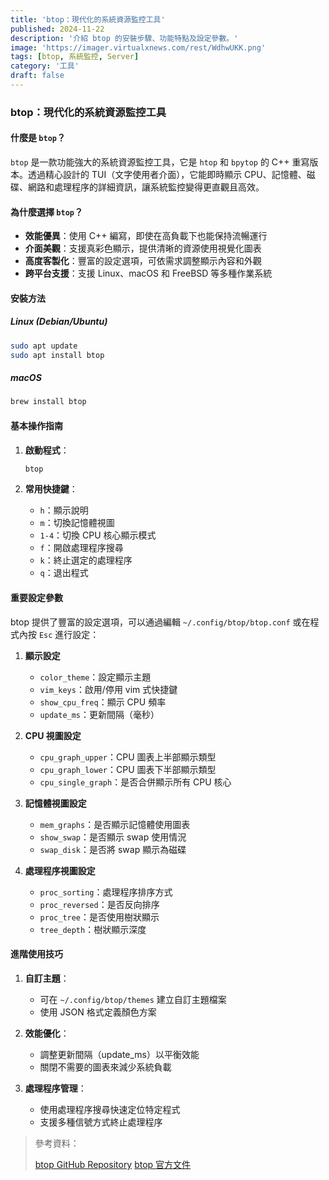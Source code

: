 ```yaml
---
title: 'btop：現代化的系統資源監控工具'
published: 2024-11-22
description: '介紹 btop 的安裝步驟、功能特點及設定參數。'
image: 'https://imager.virtualxnews.com/rest/WdhwUKK.png'
tags: [btop, 系統監控, Server]
category: '工具'
draft: false
---
```


### btop：現代化的系統資源監控工具

#### 什麼是 `btop`？

`btop` 是一款功能強大的系統資源監控工具，它是 `htop` 和 `bpytop` 的 C++ 重寫版本。透過精心設計的 TUI（文字使用者介面），它能即時顯示 CPU、記憶體、磁碟、網路和處理程序的詳細資訊，讓系統監控變得更直觀且高效。

#### 為什麼選擇 `btop`？

- **效能優異**：使用 C++ 編寫，即使在高負載下也能保持流暢運行
- **介面美觀**：支援真彩色顯示，提供清晰的資源使用視覺化圖表
- **高度客製化**：豐富的設定選項，可依需求調整顯示內容和外觀
- **跨平台支援**：支援 Linux、macOS 和 FreeBSD 等多種作業系統

#### 安裝方法

##### Linux (Debian/Ubuntu)
```bash
sudo apt update
sudo apt install btop
```

##### macOS
```bash
brew install btop
```

#### 基本操作指南

1. **啟動程式**：
   ```bash
   btop
   ```

2. **常用快捷鍵**：
   - `h`：顯示說明
   - `m`：切換記憶體視圖
   - `1-4`：切換 CPU 核心顯示模式
   - `f`：開啟處理程序搜尋
   - `k`：終止選定的處理程序
   - `q`：退出程式

#### 重要設定參數

btop 提供了豐富的設定選項，可以通過編輯 `~/.config/btop/btop.conf` 或在程式內按 `Esc` 進行設定：

1. **顯示設定**
   - `color_theme`：設定顯示主題
   - `vim_keys`：啟用/停用 vim 式快捷鍵
   - `show_cpu_freq`：顯示 CPU 頻率
   - `update_ms`：更新間隔（毫秒）

2. **CPU 視圖設定**
   - `cpu_graph_upper`：CPU 圖表上半部顯示類型
   - `cpu_graph_lower`：CPU 圖表下半部顯示類型
   - `cpu_single_graph`：是否合併顯示所有 CPU 核心

3. **記憶體視圖設定**
   - `mem_graphs`：是否顯示記憶體使用圖表
   - `show_swap`：是否顯示 swap 使用情況
   - `swap_disk`：是否將 swap 顯示為磁碟

4. **處理程序視圖設定**
   - `proc_sorting`：處理程序排序方式
   - `proc_reversed`：是否反向排序
   - `proc_tree`：是否使用樹狀顯示
   - `tree_depth`：樹狀顯示深度

#### 進階使用技巧

1. **自訂主題**：
   - 可在 `~/.config/btop/themes` 建立自訂主題檔案
   - 使用 JSON 格式定義顏色方案

2. **效能優化**：
   - 調整更新間隔（update_ms）以平衡效能
   - 關閉不需要的圖表來減少系統負載

3. **處理程序管理**：
   - 使用處理程序搜尋快速定位特定程式
   - 支援多種信號方式終止處理程序

> 參考資料：
> 
> [btop GitHub Repository](https://github.com/aristocratos/btop)
> [btop 官方文件](https://github.com/aristocratos/btop/blob/main/README.md)